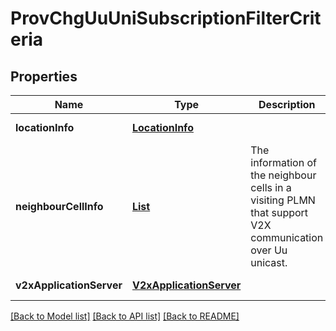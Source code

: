 # ProvChgUuUniSubscriptionFilterCriteria
## Properties

Name | Type | Description | Notes
------------ | ------------- | ------------- | -------------
**locationInfo** | [**LocationInfo**](LocationInfo.md) |  | [default to null]
**neighbourCellInfo** | [**List**](UuUniNeighbourCellInfo.md) | The information of the neighbour cells in a visiting PLMN that support V2X communication over Uu unicast. | [optional] [default to null]
**v2xApplicationServer** | [**V2xApplicationServer**](V2xApplicationServer.md) |  | [default to null]

[[Back to Model list]](../README.md#documentation-for-models) [[Back to API list]](../README.md#documentation-for-api-endpoints) [[Back to README]](../README.md)

